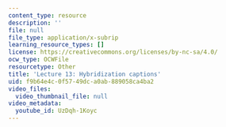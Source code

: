 ```yaml
---
content_type: resource
description: ''
file: null
file_type: application/x-subrip
learning_resource_types: []
license: https://creativecommons.org/licenses/by-nc-sa/4.0/
ocw_type: OCWFile
resourcetype: Other
title: 'Lecture 13: Hybridization captions'
uid: f9b64e4c-0f57-49dc-a0ab-889058ca4ba2
video_files:
  video_thumbnail_file: null
video_metadata:
  youtube_id: UzDqh-1Koyc
---
```

